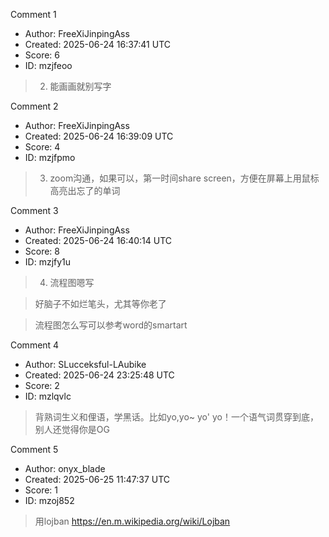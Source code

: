 Comment 1

- Author: FreeXiJinpingAss
- Created: 2025-06-24 16:37:41 UTC
- Score: 6
- ID: mzjfeoo

> 2. 能画画就别写字

Comment 2

- Author: FreeXiJinpingAss
- Created: 2025-06-24 16:39:09 UTC
- Score: 4
- ID: mzjfpmo

> 3. zoom沟通，如果可以，第一时间share screen，方便在屏幕上用鼠标高亮出忘了的单词

Comment 3

- Author: FreeXiJinpingAss
- Created: 2025-06-24 16:40:14 UTC
- Score: 8
- ID: mzjfy1u

> 4. 流程图嗯写

> 好脑子不如烂笔头，尤其等你老了

> 流程图怎么写可以参考word的smartart

Comment 4

- Author: SLucceksful-LAubike
- Created: 2025-06-24 23:25:48 UTC
- Score: 2
- ID: mzlqvlc

> 背熟词生义和俚语，学黑话。比如yo,yo~ yo'  yo！一个语气词贯穿到底，别人还觉得你是OG

Comment 5

- Author: onyx_blade
- Created: 2025-06-25 11:47:37 UTC
- Score: 1
- ID: mzoj852

> 用lojban https://en.m.wikipedia.org/wiki/Lojban
